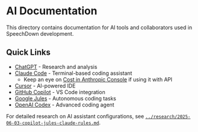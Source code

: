 # AI Documentation

This directory contains documentation for AI tools and collaborators used in SpeechDown development.

## Quick Links

- [ChatGPT](https://chatgpt.com/) - Research and analysis
- [Claude Code](https://www.anthropic.com/claude-code) - Terminal-based coding assistant
    - Keep an eye on [Cost in Anthropic Console](https://console.anthropic.com/cost) if using it with API
- [Cursor](https://cursor.sh/) - AI-powered IDE
- [GitHub Copilot](https://github.com/features/copilot) - VS Code integration
- [Google Jules](https://jules.google/) - Autonomous coding tasks
- [OpenAI Codex](https://chatgpt.com/codex) - Advanced coding agent

For detailed research on AI assistant configurations, see [`../research/2025-06-03-copilot-jules-claude-rules.md`](../research/2025-06-03-copilot-jules-claude-rules.md).
